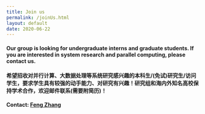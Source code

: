 ```yaml
---
title: Join us
permalink: /joinUs.html
layout: default
date: 2020-06-22
---
```


#### **Our group is looking for undergraduate interns and graduate students. If you are interested in system research and parallel computing, please contact us.**

#### **希望招收对并行计算、大数据处理等系统研究感兴趣的本科生/(免试)研究生/访问学生，要求学生具有较强的动手能力、对研究有兴趣！研究组和海内外知名高校保持学术合作，欢迎邮件联系(需要附简历)！**

**Contact: [Feng Zhang](https://fengzhangcs.github.io/)**

